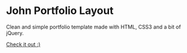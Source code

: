 # John Portfolio Layout

Clean and simple portfolio template made with HTML, CSS3 and a bit of jQuery.

[Check it out :)](https://codingonmars.github.io/john_layout/)
